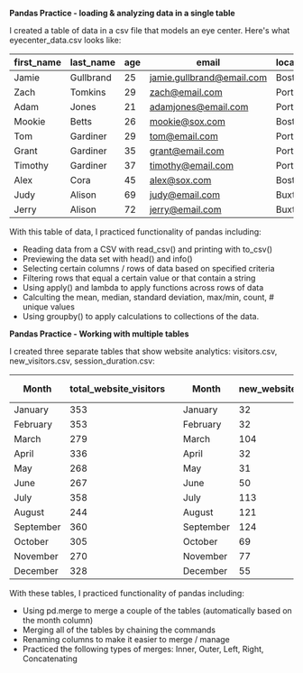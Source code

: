 **Pandas Practice - loading & analyzing data in a single table**

I created a table of data in a csv file that models an eye center. Here's what eyecenter_data.csv looks like: 

| first_name | last_name | age | email                     | location_city | location_state | contacts_or_eyeglasses | vision_insurance | 
|------------|-----------|-----|---------------------------|---------------|----------------|------------------------|------------------| 
| Jamie      | Gullbrand | 25  | jamie.gullbrand@email.com | Boston        | Massachusetts  | none                   | yes              | 
| Zach       | Tomkins   | 29  | zach@email.com            | Portland      | Maine          | contacts               | no               | 
| Adam       | Jones     | 21  | adamjones@email.com       | Portland      | Maine          | eyeglasses             | no               | 
| Mookie     | Betts     | 26  | mookie@sox.com            | Boston        | Massachusetts  | none                   | yes              | 
| Tom        | Gardiner  | 29  | tom@email.com             | Portland      | Maine          | contacts               | no               | 
| Grant      | Gardiner  | 35  | grant@email.com           | Portland      | Maine          | contacts               | no               | 
| Timothy    | Gardiner  | 37  | timothy@email.com         | Portland      | Maine          | contacts               | no               | 
| Alex       | Cora      | 45  | alex@sox.com              | Boston        | Massachusetts  | contacts               | yes              | 
| Judy       | Alison    | 69  | judy@email.com            | Buxton        | Maine          | eyeglasses             | yes              | 
| Jerry      | Alison    | 72  | jerry@email.com           | Buxton        | Maine          | eyeglasses             | no               | 

With this table of data, I practiced functionality of pandas including: 
- Reading data from a CSV with read_csv() and printing with to_csv()
- Previewing the data set with head() and info()
- Selecting certain columns / rows of data based on specified criteria
- Filtering rows that equal a certain value or that contain a string
- Using apply() and lambda to apply functions across rows of data
- Calculting the mean, median, standard deviation, max/min, count, # unique values
- Using groupby() to apply calculations to collections of the data.


**Pandas Practice - Working with multiple tables**

I created three separate tables that show website analytics: visitors.csv, new_visitors.csv, session_duration.csv: 

| Month     | total_website_visitors |  | Month     | new_website_visitors |  | Month     | Session Duration | 
|-----------|------------------------|--|-----------|----------------------|--|-----------|------------------| 
| January   | 353                    |  | January   | 32                   |  | January   | 17               | 
| February  | 353                    |  | February  | 32                   |  | February  | 12               | 
| March     | 279                    |  | March     | 104                  |  | March     | 10               | 
| April     | 336                    |  | April     | 32                   |  | April     | 16               | 
| May       | 268                    |  | May       | 31                   |  | May       | 9                | 
| June      | 267                    |  | June      | 50                   |  | June      | 17               | 
| July      | 358                    |  | July      | 113                  |  | July      | 2                | 
| August    | 244                    |  | August    | 121                  |  | August    | 3                | 
| September | 360                    |  | September | 124                  |  | September | 8                | 
| October   | 305                    |  | October   | 69                   |  | October   | 3                | 
| November  | 270                    |  | November  | 77                   |  | November  | 20               | 
| December  | 328                    |  | December  | 55                   |  | December  | 4                | 

 With these tables, I practiced functionality of pandas including:
 - Using pd.merge to merge a couple of the tables (automatically based on the month column)
 - Merging all of the tables by chaining the commands
 - Renaming columns to make it easier to merge / manage
 - Practiced the following types of merges: Inner, Outer, Left, Right, Concatenating
